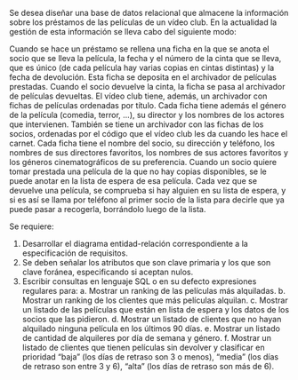 Se desea diseñar una base de datos relacional que almacene la información sobre los préstamos de las películas de un vídeo club. En la actualidad la gestión de esta información se lleva cabo del siguiente modo:

Cuando se hace un préstamo se rellena una ficha en la que se anota el socio que se lleva la película, la fecha y el número de la cinta que se lleva, que es único (de cada película hay varias copias en cintas distintas) y la fecha de devolución. 
Esta ficha se deposita en el archivador de películas prestadas. 
Cuando el socio devuelve la cinta, la ficha se pasa al archivador de películas devueltas. El vídeo club tiene, además, un archivador con fichas de películas ordenadas por título. 
Cada ficha tiene además el género de la película (comedia, terror, ...), su director y los nombres de los actores que intervienen. 
También se tiene un archivador con las fichas de los socios, ordenadas por el código que el vídeo club les da cuando les hace el carnet. 
Cada ficha tiene el nombre del socio, su dirección y teléfono, los nombres de sus directores favoritos, los nombres de sus actores favoritos y los géneros cinematográficos de su preferencia. 
Cuando un socio quiere tomar prestada una película de la que no hay copias disponibles, se le puede anotar en la lista de espera de esa película. Cada vez que se devuelve una película, se comprueba si hay alguien en su lista de espera, y si es así se llama por teléfono al primer socio de la lista para decirle que ya puede pasar a recogerla, borrándolo luego de la lista.

Se requiere:

1. Desarrollar el diagrama entidad-relación correspondiente a la especificación de requisitos.
2. Se deben señalar los atributos que son clave primaria y los que son clave foránea, especificando si aceptan nulos.
3. Escribir consultas en lenguaje SQL o en su defecto expresiones regulares para:
a. Mostrar un ranking de las películas más alquiladas.
b. Mostrar un ranking de los clientes que más películas alquilan.
c. Mostrar un listado de las películas que están en lista de espera y los datos de los socios que las pidieron.
d. Mostrar un listado de clientes que no hayan alquilado ninguna película en los últimos 90 días.
e. Mostrar un listado de cantidad de alquileres por día de semana y género.
f. Mostrar un listado de clientes que tienen películas sin devolver y clasificar en prioridad “baja” (los días de retraso son 3 o menos), “media” (los días de retraso son entre 3 y 6), “alta” (los días de retraso son más de 6).
